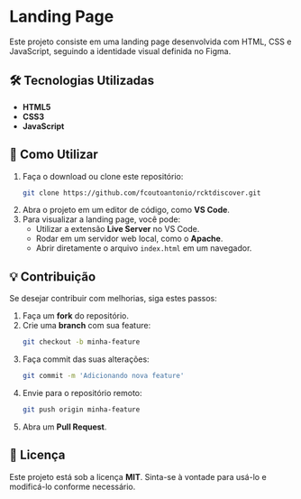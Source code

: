 # Landing Page

Este projeto consiste em uma landing page desenvolvida com HTML, CSS e JavaScript, seguindo a identidade visual definida no Figma.

## 🛠 Tecnologias Utilizadas

- **HTML5**
- **CSS3**
- **JavaScript**

## 🚀 Como Utilizar

1. Faça o download ou clone este repositório:
   ```sh
   git clone https://github.com/fcoutoantonio/rcktdiscover.git
   ```
2. Abra o projeto em um editor de código, como **VS Code**.
3. Para visualizar a landing page, você pode:
   - Utilizar a extensão **Live Server** no VS Code.
   - Rodar em um servidor web local, como o **Apache**.
   - Abrir diretamente o arquivo `index.html` em um navegador.

## 💡 Contribuição

Se desejar contribuir com melhorias, siga estes passos:

1. Faça um **fork** do repositório.
2. Crie uma **branch** com sua feature:
   ```sh
   git checkout -b minha-feature
   ```
3. Faça commit das suas alterações:
   ```sh
   git commit -m 'Adicionando nova feature'
   ```
4. Envie para o repositório remoto:
   ```sh
   git push origin minha-feature
   ```
5. Abra um **Pull Request**.

## 📜 Licença

Este projeto está sob a licença **MIT**. Sinta-se à vontade para usá-lo e modificá-lo conforme necessário.
